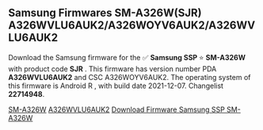 <h2>Samsung Firmwares SM-A326W(SJR) A326WVLU6AUK2/A326WOYV6AUK2/A326WVLU6AUK2</h2>
Download the Samsung firmware for the ✅ <strong>Samsung SSP </strong> ⭐ <strong>SM-A326W</strong> with product code <strong>SJR</strong> . This firmware has version number PDA <strong>A326WVLU6AUK2</strong> and CSC A326WOYV6AUK2. The operating system of this firmware is Android R , with build date 2021-12-07. Changelist <strong>22714948</strong>.


[SM-A326W](https://samfirm.shop/samsung/model/SM-A326W)
[A326WVLU6AUK2](https://samfirm.shop/samsung/pda/A326WVLU6AUK2)
[Download Firmware Samsung SSP SM-A326W](https://samfirm.shop/samsung/firmware/480938)
